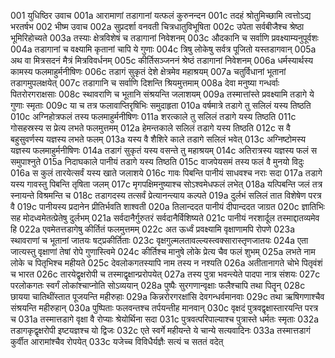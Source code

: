 001	युधिष्ठिर उवाच
001a	आरामाणां तडागानां यत्फलं कुरुनन्दन
001c	तदहं श्रोतुमिच्छामि त्वत्तोऽद्य भरतर्षभ
002	भीष्म उवाच
002a	सुप्रदर्शा वनवती चित्रधातुविभूषिता
002c	उपेता सर्वबीजैश्च श्रेष्ठा भूमिरिहोच्यते
003a	तस्याः क्षेत्रविशेषं च तडागानां निवेशनम्
003c	औदकानि च सर्वाणि प्रवक्ष्याम्यनुपूर्वशः
004a	तडागानां च वक्ष्यामि कृतानां चापि ये गुणाः
004c	त्रिषु लोकेषु सर्वत्र पूजितो यस्तडागवान्
005a	अथ वा मित्रसदनं मैत्रं मित्रविवर्धनम्
005c	कीर्तिसञ्जननं श्रेष्ठं तडागानां निवेशनम्
006a	धर्मस्यार्थस्य कामस्य फलमाहुर्मनीषिणः
006c	तडागं सुकृतं देशे क्षेत्रमेव महाश्रयम्
007a	चतुर्विधानां भूतानां तडागमुपलक्षयेत्
007c	तडागानि च सर्वाणि दिशन्ति श्रियमुत्तमाम्
008a	देवा मनुष्या गन्धर्वाः पितरोरगराक्षसाः
008c	स्थावराणि च भूतानि संश्रयन्ति जलाशयम्
009a	तस्मात्तांस्ते प्रवक्ष्यामि तडागे ये गुणाः स्मृताः
009c	या च तत्र फलावाप्तिरृषिभिः समुदाहृता
010a	वर्षमात्रे तडागे तु सलिलं यस्य तिष्ठति
010c	अग्निहोत्रफलं तस्य फलमाहुर्मनीषिणः
011a	शरत्काले तु सलिलं तडागे यस्य तिष्ठति
011c	गोसहस्रस्य स प्रेत्य लभते फलमुत्तमम्
012a	हेमन्तकाले सलिलं तडागे यस्य तिष्ठति
012c	स वै बहुसुवर्णस्य यज्ञस्य लभते फलम्
013a	यस्य वै शैशिरे काले तडागे सलिलं भवेत्
013c	अग्निष्टोमस्य यज्ञस्य फलमाहुर्मनीषिणः
014a	तडागं सुकृतं यस्य वसन्ते तु महाश्रयम्
014c	अतिरात्रस्य यज्ञस्य फलं स समुपाश्नुते
015a	निदाघकाले पानीयं तडागे यस्य तिष्ठति
015c	वाजपेयसमं तस्य फलं वै मुनयो विदुः
016a	स कुलं तारयेत्सर्वं यस्य खाते जलाशये
016c	गावः पिबन्ति पानीयं साधवश्च नराः सदा
017a	तडागे यस्य गावस्तु पिबन्ति तृषिता जलम्
017c	मृगपक्षिमनुष्याश्च सोऽश्वमेधफलं लभेत्
018a	यत्पिबन्ति जलं तत्र स्नायन्ते विश्रमन्ति च
018c	तडागदस्य तत्सर्वं प्रेत्यानन्त्याय कल्पते
019a	दुर्लभं सलिलं तात विशेषेण परत्र वै
019c	पानीयस्य प्रदानेन प्रीतिर्भवति शाश्वती
020a	तिलान्ददत पानीयं दीपान्ददत जाग्रत
020c	ज्ञातिभिः सह मोदध्वमेतत्प्रेतेषु दुर्लभम्
021a	सर्वदानैर्गुरुतरं सर्वदानैर्विशिष्यते
021c	पानीयं नरशार्दूल तस्माद्दातव्यमेव हि
022a	एवमेतत्तडागेषु कीर्तितं फलमुत्तमम्
022c	अत ऊर्ध्वं प्रवक्ष्यामि वृक्षाणामपि रोपणे
023a	स्थावराणां च भूतानां जातयः षट्प्रकीर्तिताः
023c	वृक्षगुल्मलतावल्ल्यस्त्वक्सारास्तृणजातयः
024a	एता जात्यस्तु वृक्षाणां तेषां रोपे गुणास्त्विमे
024c	कीर्तिश्च मानुषे लोके प्रेत्य चैव फलं शुभम्
025a	लभते नाम लोके च पितृभिश्च महीयते
025c	देवलोकगतस्यापि नाम तस्य न नश्यति
026a	अतीतानागते चोभे पितृवंशं च भारत
026c	तारयेद्वृक्षरोपी च तस्माद्वृक्षान्प्ररोपयेत्
027a	तस्य पुत्रा भवन्त्येते पादपा नात्र संशयः
027c	परलोकगतः स्वर्गं लोकांश्चाप्नोति सोऽव्ययान्
028a	पुष्पैः सुरगणान्वृक्षाः फलैश्चापि तथा पितॄन्
028c	छायया चातिथींस्तात पूजयन्ति महीरुहाः
029a	किन्नरोरगरक्षांसि देवगन्धर्वमानवाः
029c	तथा ऋषिगणाश्चैव संश्रयन्ति महीरुहान्
030a	पुष्पिताः फलवन्तश्च तर्पयन्तीह मानवान्
030c	वृक्षदं पुत्रवद्वृक्षास्तारयन्ति परत्र च
031a	तस्मात्तडागे वृक्षा वै रोप्याः श्रेयोर्थिना सदा
031c	पुत्रवत्परिपाल्याश्च पुत्रास्ते धर्मतः स्मृताः
032a	तडागकृद्वृक्षरोपी इष्टयज्ञश्च यो द्विजः
032c	एते स्वर्गे महीयन्ते ये चान्ये सत्यवादिनः
033a	तस्मात्तडागं कुर्वीत आरामांश्चैव रोपयेत्
033c	यजेच्च विविधैर्यज्ञैः सत्यं च सततं वदेत्
